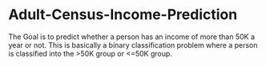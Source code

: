 # Adult-Census-Income-Prediction
The Goal is to predict whether a person has an income of more than 50K a year or not. This is basically a binary classification problem where a person is classified into the >50K group or &lt;=50K group.
